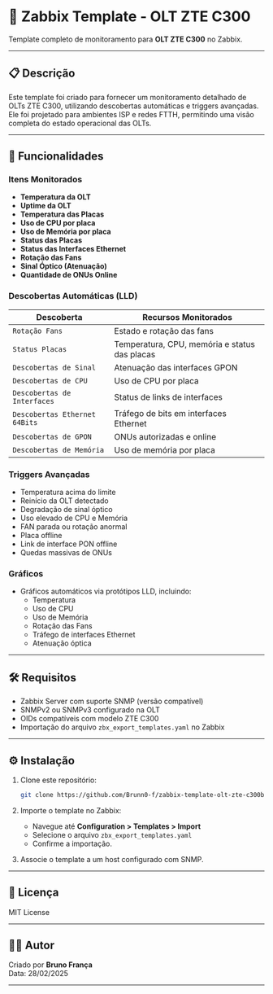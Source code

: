 # 📡 Zabbix Template - OLT ZTE C300

Template completo de monitoramento para **OLT ZTE C300** no Zabbix.

---

## 📋 Descrição

Este template foi criado para fornecer um monitoramento detalhado de OLTs ZTE C300, utilizando descobertas automáticas e triggers avançadas.  
Ele foi projetado para ambientes ISP e redes FTTH, permitindo uma visão completa do estado operacional das OLTs.

---

## 🚀 Funcionalidades

### Itens Monitorados

- **Temperatura da OLT**
- **Uptime da OLT**
- **Temperatura das Placas**
- **Uso de CPU por placa**
- **Uso de Memória por placa**
- **Status das Placas**
- **Status das Interfaces Ethernet**
- **Rotação das Fans**
- **Sinal Óptico (Atenuação)**
- **Quantidade de ONUs Online**

### Descobertas Automáticas (LLD)

| Descoberta                      | Recursos Monitorados                                      |
|---------------------------------|----------------------------------------------------------|
| `Rotação Fans`                  | Estado e rotação das fans                                |
| `Status Placas`                 | Temperatura, CPU, memória e status das placas            |
| `Descobertas de Sinal`          | Atenuação das interfaces GPON                            |
| `Descobertas de CPU`            | Uso de CPU por placa                                     |
| `Descobertas de Interfaces`     | Status de links de interfaces                           |
| `Descobertas Ethernet 64Bits`   | Tráfego de bits em interfaces Ethernet                   |
| `Descobertas de GPON`           | ONUs autorizadas e online                               |
| `Descobertas de Memória`        | Uso de memória por placa                                 |

### Triggers Avançadas

- Temperatura acima do limite
- Reinício da OLT detectado
- Degradação de sinal óptico
- Uso elevado de CPU e Memória
- FAN parada ou rotação anormal
- Placa offline
- Link de interface PON offline
- Quedas massivas de ONUs

### Gráficos

- Gráficos automáticos via protótipos LLD, incluindo:
  - Temperatura
  - Uso de CPU
  - Uso de Memória
  - Rotação das Fans
  - Tráfego de interfaces Ethernet
  - Atenuação óptica

---

## 🛠️ Requisitos

- Zabbix Server com suporte SNMP (versão compatível)
- SNMPv2 ou SNMPv3 configurado na OLT
- OIDs compatíveis com modelo ZTE C300
- Importação do arquivo `zbx_export_templates.yaml` no Zabbix

---

## ⚙️ Instalação

1. Clone este repositório:
    ```bash
    git clone https://github.com/Brunn0-f/zabbix-template-olt-zte-c300b.git
    ```

2. Importe o template no Zabbix:
    - Navegue até **Configuration > Templates > Import**  
    - Selecione o arquivo `zbx_export_templates.yaml`  
    - Confirme a importação.

3. Associe o template a um host configurado com SNMP.

---

## 📝 Licença

MIT License

---

## 🙋‍♂️ Autor

Criado por **Bruno França**  
Data: 28/02/2025

---


